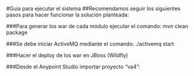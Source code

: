 #Guia para ejecutar el sistema
##Recomendamos seguir los siguientes pasos para hacer funcionar la solución planteada:

###Para generar los war de cada módulo ejecutar el comando: 
mvn clean package

###Se debe iniciar ActiveMQ mediante el comando: 
./activemq start

###Hacer el deploy de los war en JBoss (Wildfly)

###Desde el Anypoint Studio importar proyecto “va4”:
